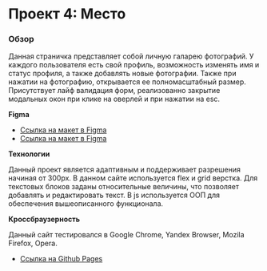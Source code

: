 # Проект 4: Место

### Обзор

Данная страничка представляет собой личную галарею фотографий. У каждого пользователя есть свой профиль, возможность изменять имя и статус профиля, а также добавлять новые фотографии. Также при нажатии на фотографию, открывается ее полномасштабный размер. Присутствует лайф валидация форм, реализованно закрытие модальных окон при клике на оверлей и при нажатии на esc.

**Figma**

* [Ссылка на макет в Figma](https://www.figma.com/file/StZjf8HnoeLdiXS7dYrLAh/JavaScript.-Sprint-4)
* [Ссылка на макет в Figma](https://www.figma.com/file/nlYpT4VhFiwimn2YlncrcF/JavaScript.-Sprint-5)

**Технологии**

Данный проект является адаптивным и поддерживает разрешения начиная от 300px. В данном сайте используется flex и grid верстка. Для текстовых блоков заданы относительные величины, что позволяет добавлять и редактировать текст. В js используется ООП для обеспечения вышеописанного функционала.

**Кроссбраузерность**

Данный сайт тестировался в Google Chrome, Yandex Browser, Mozila Firefox, Opera.

* [Ссылка на Github Pages](https://10stavr96.github.io/mesto/)

